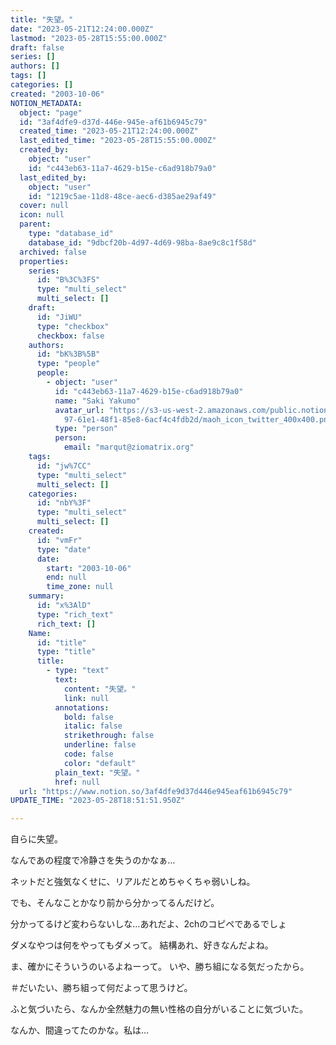 ```yaml
---
title: "失望。"
date: "2023-05-21T12:24:00.000Z"
lastmod: "2023-05-28T15:55:00.000Z"
draft: false
series: []
authors: []
tags: []
categories: []
created: "2003-10-06"
NOTION_METADATA:
  object: "page"
  id: "3af4dfe9-d37d-446e-945e-af61b6945c79"
  created_time: "2023-05-21T12:24:00.000Z"
  last_edited_time: "2023-05-28T15:55:00.000Z"
  created_by:
    object: "user"
    id: "c443eb63-11a7-4629-b15e-c6ad918b79a0"
  last_edited_by:
    object: "user"
    id: "1219c5ae-11d8-48ce-aec6-d385ae29af49"
  cover: null
  icon: null
  parent:
    type: "database_id"
    database_id: "9dbcf20b-4d97-4d69-98ba-8ae9c8c1f58d"
  archived: false
  properties:
    series:
      id: "B%3C%3FS"
      type: "multi_select"
      multi_select: []
    draft:
      id: "JiWU"
      type: "checkbox"
      checkbox: false
    authors:
      id: "bK%3B%5B"
      type: "people"
      people:
        - object: "user"
          id: "c443eb63-11a7-4629-b15e-c6ad918b79a0"
          name: "Saki Yakumo"
          avatar_url: "https://s3-us-west-2.amazonaws.com/public.notion-static.com/3ad1c4\
            97-61e1-48f1-85e8-6acf4c4fdb2d/maoh_icon_twitter_400x400.png"
          type: "person"
          person:
            email: "marqut@ziomatrix.org"
    tags:
      id: "jw%7CC"
      type: "multi_select"
      multi_select: []
    categories:
      id: "nbY%3F"
      type: "multi_select"
      multi_select: []
    created:
      id: "vmFr"
      type: "date"
      date:
        start: "2003-10-06"
        end: null
        time_zone: null
    summary:
      id: "x%3AlD"
      type: "rich_text"
      rich_text: []
    Name:
      id: "title"
      type: "title"
      title:
        - type: "text"
          text:
            content: "失望。"
            link: null
          annotations:
            bold: false
            italic: false
            strikethrough: false
            underline: false
            code: false
            color: "default"
          plain_text: "失望。"
          href: null
  url: "https://www.notion.so/3af4dfe9d37d446e945eaf61b6945c79"
UPDATE_TIME: "2023-05-28T18:51:51.950Z"

---
```

<link rel="stylesheet" href="https://cdn.jsdelivr.net/npm/katex@0.16.2/dist/katex.min.css" integrity="sha384-bYdxxUwYipFNohQlHt0bjN/LCpueqWz13HufFEV1SUatKs1cm4L6fFgCi1jT643X" crossorigin="anonymous">


自らに失望。


なんであの程度で冷静さを失うのかなぁ…


ネットだと強気なくせに、リアルだとめちゃくちゃ弱いしね。


でも、そんなことかなり前から分かってるんだけど。


分かってるけど変わらないしな…あれだよ、2chのコピペであるでしょ


ダメなやつは何をやってもダメって。 結構あれ、好きなんだよね。


ま、確かにそういうのいるよねーって。 いや、勝ち組になる気だったから。


＃だいたい、勝ち組って何だよって思うけど。


ふと気づいたら、なんか全然魅力の無い性格の自分がいることに気づいた。


なんか、間違ってたのかな。私は…

